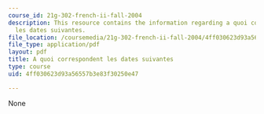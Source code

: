 ```yaml
---
course_id: 21g-302-french-ii-fall-2004
description: This resource contains the information regarding a quoi correspondent
  les dates suivantes.
file_location: /coursemedia/21g-302-french-ii-fall-2004/4ff030623d93a56557b3e83f30250e47_MIT21G_302_F04_doss8_pt2_A.pdf
file_type: application/pdf
layout: pdf
title: A quoi correspondent les dates suivantes
type: course
uid: 4ff030623d93a56557b3e83f30250e47

---
```

None